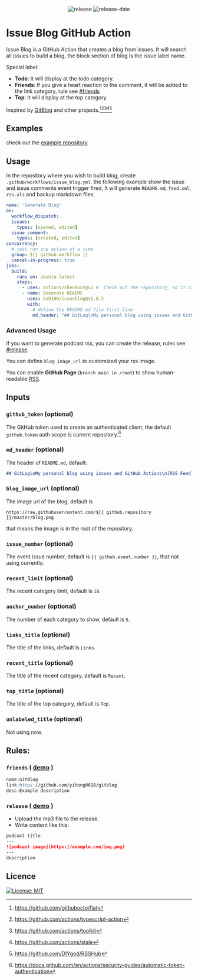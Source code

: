 <p align="center">
  <img src="https://img.shields.io/github/release/bxb100/issueblog.svg?style=flat-square" alt='release'>
  <img src="https://img.shields.io/github/release-date/bxb100/issueblog.svg?style=flat-square" alt='release-date'>
</p>

# Issue Blog GitHub Action

Issue Blog is a GitHub Action that creates a blog from issues. It will search all issues to build a blog, the block section of blog is the issue label name.

Special label:
 * **Todo**: It will display at the todo category.
 * **Friends**: If you give a heart reaction to the comment, it will be added to the link category, rule see [#friends](#friends)
 * **Top**: It will display at the top category.

Inspired by [GitBlog](https://github.com/yihong0618/gitblog) and other projects.[^1][^2][^3][^4][^5]

## Examples

check out the [example repository](https://github.com/bxb100/issueblog-test)

## Usage

In the repository where you wish to build blog, create `.github/workflows/issue_blog.yml`. the following example show the issue and issue comments event trigger fired, It will generate `README.md`, `feed.xml`, `rss.xls` and backup markdown files.

```yaml
name: 'Generate Blog'
on:
  workflow_dispatch:
  issues:
    types: [opened, edited]
  issue_comment:
    types: [created, edited]
concurrency: 
  # just run one action at a time
  group: ${{ github.workflow }}
  cancel-in-progress: true
jobs:
  build:
    runs-on: ubuntu-latest
    steps:
      - uses: actions/checkout@v2 #  Check out the repository, so it can read the files it and do other operations
      - name: Generate README
        uses: bxb100/issueblog@v1.0.2
        with:
          # define the README.md file first line
          md_header: "## GitLog\nMy personal blog using issues and GitHub Actions\n[RSS Feed](https://bxb100.github.io/blog/feed.xml)"
```
### Advanced Usage
If you want to generate podcast rss, you can create the release, rules see [#release](#release).

You can define `blog_image_url` to customized your rss image.

You can enable __GitHub Page__ (`branch main in /root`) to show human-readable [RSS](https://bxb100.github.io/issueblog-test/feed.xml).

## Inputs

### `github_token` (optional)
The GitHub token used to create an authenticated client, the default `github.token` auth scope is current repository.[^7]

### `md_header` (optional)
The header of `README.md`, default:
```markdown
## GitLog\nMy personal blog using issues and GitHub Actions\n[RSS Feed](https://raw.githubusercontent.com/${{ github.repository }}/master/feed.xml)
```

### `blog_image_url` (optional)
The image url of the blog, default is

 `https://raw.githubusercontent.com/${{ github.repository }}/master/blog.png`

that means the image is in the root of the repository.

### `issue_number` (optional)
The event issue number, default is `{{ github.event.number }}`, that not using currently.

### `recent_limit` (optional)
The recent category limit, default is `10`.

### `anchor_number` (optional)
The number of each category to show, default is `5`.

### `links_title` (optional)
The title of the links, default is `Links`.

### `recent_title` (optional)
The title of the recent category, default is `Recent`.

### `top_title` (optional)
The title of the top category, default is `Top`.

### `unlabeled_title` (optional)
Not using now.


## Rules:
<a name="friends"></a>
### `friends` ( [demo](https://github.com/bxb100/issueblog-test/issues/1) )
```markdown
name:GitBlog
link:https://github.com/yihong0618/gitblog
desc:Example description
```

<a name="release"></a>
### `release` ( [demo](https://github.com/bxb100/issueblog-test/releases/tag/ep34) )
* Upload the mp3 file to the release.
* Write content like this:
```markdown
podcast title
---
![podcast image](https://example.com/img.png)
---
description
```

## Licence

[![License: MIT](https://img.shields.io/badge/License-MIT-yellow.svg?style=flat-square)](https://opensource.org/licenses/MIT)


[^1]: https://github.com/githubocto/flat
[^2]: https://github.com/actions/typescript-action
[^3]: https://github.com/actions/toolkit
[^4]: https://github.com/actions/stale
[^5]: https://github.com/DIYgod/RSSHub
[^6]: https://typlog.com/featured/podcasts
[^7]: https://docs.github.com/en/actions/security-guides/automatic-token-authentication

